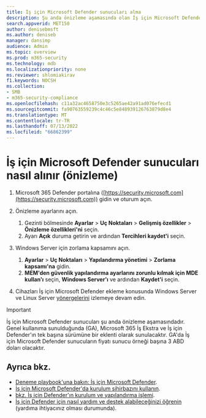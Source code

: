 ```yaml
---
title: İş için Microsoft Defender sunucuları alma
description: Şu anda önizleme aşamasında olan İş için Microsoft Defender sunucuları nasıl edinmeyi öğrenin.
search.appverid: MET150
author: denisebmsft
ms.author: deniseb
manager: dansimp
audience: Admin
ms.topic: overview
ms.prod: m365-security
ms.technology: mdb
ms.localizationpriority: none
ms.reviewer: shlomiakirav
f1.keywords: NOCSH
ms.collection:
- SMB
- m365-security-compliance
ms.openlocfilehash: c11a32ac4658750e3c5265ae42a91ad076efecd1
ms.sourcegitcommit: fa90763559239c4c46c5e848939126763879d8e4
ms.translationtype: MT
ms.contentlocale: tr-TR
ms.lasthandoff: 07/13/2022
ms.locfileid: "66862399"
---
```

# <a name="how-to-get-microsoft-defender-for-business-servers-preview"></a>İş için Microsoft Defender sunucuları nasıl alınır (önizleme)

1. Microsoft 365 Defender portalına ([https://security.microsoft.com](https://security.microsoft.com)) gidin ve oturum açın. 

2. Önizleme ayarlarını açın. 

   1. Gezinti bölmesinde **Ayarlar** \> **Uç Noktaları** \> **Gelişmiş özellikler** \> **Önizleme özellikleri'ni** seçin. 
   2. Ayarı **Açık** duruma getirin ve ardından **Tercihleri kaydet'i** seçin.

3. Windows Server için zorlama kapsamını açın. 

   1. **Ayarlar** \> **Uç Noktaları** \> **Yapılandırma yönetimi** \> **Zorlama kapsamı'na** gidin. 
   2. **MEM'den güvenlik yapılandırma ayarlarını zorunlu kılmak için MDE kullan'ı** seçin, **Windows Server'ı** ve ardından **Kaydet'i** seçin.

4. Cihazları İş için Microsoft Defender ekleme konusunda Windows Server ve Linux Server [yönergelerini](mdb-onboard-devices.md) izlemeye devam edin.

> [!IMPORTANT]
> İş için Microsoft Defender sunucuları şu anda önizleme aşamasındadır. Genel kullanıma sunulduğunda (GA), Microsoft 365 İş Ekstra ve İş için Defender'ın tek başına sürümüne bir eklenti olarak sunulacaktır. GA'da İş için Microsoft Defender sunucuların fiyatı sunucu örneği başına 3 ABD doları olacaktır.

## <a name="see-also"></a>Ayrıca bkz.

- [Deneme playbook'una bakın: İş için Microsoft Defender](trial-playbook-defender-business.md).
- [İş için Microsoft Defender'da kurulum sihirbazını kullanın](mdb-use-wizard.md).
- [bkz. İş için Defender'ın kurulum ve yapılandırma işlemi](mdb-setup-configuration.md).
- [İş için Defender için nasıl yardım ve destek alabileceğinizi öğrenin](mdb-get-help.md) (yardıma ihtiyacınız olması durumunda).